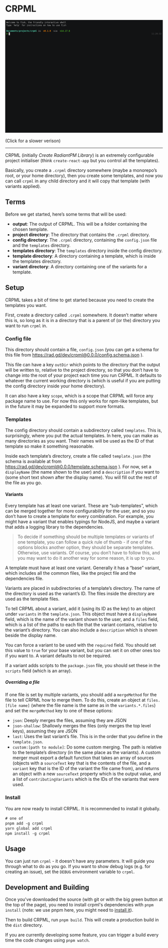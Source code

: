 # CRPML

[![Example Asciicast](example.gif)](https://asciinema.org/a/ayZ8qhkd8qLcDLbAktl7uoEZG)

(Click for a slower verison)

---

CRPML (initially *Create RadiantPM Library*) is an extremely configurable project initialiser (think `create-react-app`
but you control all the templates).

Basically, you create a `.crpml` directory somewhere (maybe a monorepo’s root, or your home directory), then you create
some templates, and now you can call `crpml` in any child directory and it will copy that template (with variants
applied).

## Terms

Before we get started, here’s some terms that will be used:

- **output**: The output of CRPML. This will be a folder containing the chosen template.
- **project directory**: The directory that contains the `.crpml` directory.
- **config directory**: The `.crpml` directory, containing the `config.json` file and the `templates` directory.
- **templates directory**: The `templates` directory inside the config directory.
- **template directory**: A directory containing a template, which is inside the templates directory.
- **variant directory**: A directory containing one of the variants for a template.

## Setup

CRPML takes a bit of time to get started because you need to create the templates you want.

First, create a directory called `.crpml` somewhere. It doesn’t matter where this is, so long as it is in a directory
that is a parent of (or the) directory you want to run `crpml` in.

### Config file

This directory should contain a file, `config.json` (you can get a schema for this file
from <!--BEGIN SCHEMA_URL"config"-->https://rad.gd/dev/crpml@0.0.0/config.schema.json <!--END-->).

This file can have a key `outDir` which points to the directory that the output will be written to, relative to the
project directory, so that you don’t have to change into the root of your project each time you run CRPML. It defaults
to whatever the current working directory is (which is useful if you are putting the config directory inside your home
directory).

It can also have a key `scope`, which is a scope that CRPML will force any package name to use. For now this only works
for npm-like templates, but in the future it may be expanded to support more formats.

### Templates

The config directory should contain a subdirectory called `templates`. This is, surprisingly, where you put the actual
templates. In here, you can make as many directories as you want. Their names will be used as the ID of that template so
make it something reasonable.

Inside each template’s directory, create a file called `template.json` (the schema is available at
from <!--BEGIN SCHEMA_URL"template"-->https://rad.gd/dev/crpml@0.0.0/template.schema.json <!--END-->). For now, set
a `displayName` (the name shown to the user) and a `description` if you want to (some short text shown after the display
name). You will fill out the rest of the file as you go.

#### Variants

Every template has at least one variant. These are “sub-templates”, which can be merged together for more
configurability for the user, and so you don’t have to create a template for every combination. For example, you might
have a variant that enables typings for NodeJS, and maybe a variant that adds a logging library to the dependencies.

> To decide if something should be multiple templates or variants of one template, you can follow a quick rule of
> thumb - if one of the options blocks another option, they should be separate templates. Otherwise, use variants. Of course, you don’t have to follow this, and you may want to do it another way for some reason, it is up to you.

A template must have at least one variant. Generally it has a “base” variant, which includes all the common files, like
the project file and the dependencies file.

Variants are placed in subdirectories of a template’s directory. The name of the directory is used as the variant’s ID.
The files inside the directory are used as the template files.

To tell CRPML about a variant, add it (using its ID as the key) to an object under `variants`  in the `template.json`.
This object must have a `displayName` field, which is the name of the variant shown to the user, and a `files` field,
which is a list of the paths to each file that the variant contains, relative to the variant’s directory. You can also
include a `description` which is shown beside the display name.

You can force a variant to be used with the `required` field. You should set this value to `true` for your base variant,
but you can set it on other ones too if you want to. A variant defaults to not be required.

If a variant adds scripts to the `package.json` file, you should set these in the `scripts` field (which is an array).

##### Overriding a file

If one file is set by multiple variants, you should add a `mergeMethod` for the file to tell CRPML how to merge them. To
do this, create an object at `files.[file name]` (where the file name is the same as in the `variants.*.files`) and set
the `mergeMethod` key to one of these options:

- `json`: Deeply merges the files, assuming they are JSON
- `json-shallow`: Shallowly merges the files (only merges the top level keys), assuming they are JSON
- `last`: Uses the last variant’s file. This is in the order that you define in the `template.json`.
- `custom:[path to module]`: Do some custom merging. The path is relative to the template’s directory (in the same place
  as the variants). A custom merger must export a default function that takes an array of sources (objects with
  a `sourceText` key that is the contents of the file, and a `variant` key that is the ID of the variant the file came
  from), and returns an object with a new `sourceText` property which is the output value, and a list
  of `contributingVariants` which is the IDs of the variants that were used.

### Install

You are now ready to install CRPML. It is recommended to install it globally.

```shell
# one of
pnpm add -g crpml
yarn global add crpml
npm install -g crpml
```

## Usage

You can just run `crpml` - it doesn't have any parameters. It will guide you through what to do as you go. If you want
to show debug logs (e.g. for creating an issue), set the `DEBUG` environment variable to `crpml`.

## Development and Building

Once you've downloaded the source (with git or with the big green button at the top of the page), you need to install
crpml's dependencies with `pnpm install` (note: we use pnpm here, you might need
to [install it](https://pnpm.io/installation)).

Then to build CRPML, run `pnpm build`. This will create a production build in the `dist` directory.

If you are currently developing some feature, you can trigger a build every time the code changes using `pnpm watch`.
